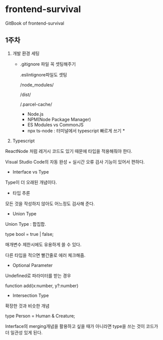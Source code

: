 # frontend-survival

GitBook of frontend-survival

## 1주차

1. 개발 환경 세팅
   *   .gitignore 파일 꼭 셋팅해주기

       .eslintignore파일도 셋팅

       &#x20;

       /node\_modules/

       /dist/

       /.parcel-cache/

       * Node.js
       * NPM(Node Package Manager)
       * ES Modules vs CommonJS
       * npx ts-node : 터미널에서 typescript 빠르게 쓰기
         *



2. Typescript

ReactNode 처럼 레거시 코드도 있기 때문에 타입을 적용해줘야 한다.

Visual Studio Code의 자동 완성 + 실시간 오류 검사 기능이 있어서 편하다.

* Interface vs Type

Type이 더 오래된 개념이다.

* 타입 추론

모든 것을 작성하지 않아도 어느정도 검사해 준다.

* Union Type

Union Type : 합집합.

type bool = true | false;

매개변수 제한시에도 유용하게 쓸 수 있다.

다른 타입을 적으면 빨간줄로 에러 체크해줌.&#x20;

* Optional Parameter

&#x20;Undefined로 파라미터를 받는 경우

function add(x:number, y?:number)&#x20;

* Intersection Type

확장한 것과 비슷한 개념

&#x20;type  Person = Human & Creature;

Interface의 merging개념을 활용하고 싶을 때가 아니라면 type을 쓰는 것이 코드가 더 일관성 있게 된다.

&#x20;

&#x20;



